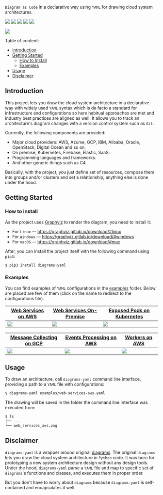 `Diagram as Code` in a declarative way using `YAML` for drawing cloud system architectures.

[![](https://github.com/dmytrostriletskyi/diagrams-yaml/actions/workflows/main.yaml/badge.svg?branch=main)](https://github.com/dmytrostriletskyi/diagrams-yaml/actions/workflows/main.yaml)
[![](https://img.shields.io/github/release/dmytrostriletskyi/diagrams-yaml.svg)](https://github.com/dmytrostriletskyi/diagrams-yaml/releases)
[![](https://img.shields.io/pypi/v/diagrams-yaml.svg)](https://pypi.python.org/pypi/diagrams-yaml)
[![](https://img.shields.io/pypi/l/diagrams-yaml.svg)](https://pypi.python.org/pypi/diagrams-yaml/)
[![](https://img.shields.io/pypi/pyversions/diagrams-yaml.svg)](https://pypi.python.org/pypi/diagrams-yaml/)

![](./assets/configurations-architecture-aligned.png)

Table of content:

* [Introduction](#introduction)
* [Getting Started](#getting-started)
  * [How to Install](#how-to-install)
  * [Examples](#examples)
* [Usage](#usage)
* [Disclaimer](#disclaimer)

## Introduction

This project lets you draw the cloud system architecture in a declarative way with widely used `YAML` syntax which is de 
facto a standard for infrastructure and configurations so here habitual approaches are met and industry best practices
are aligned as well. It allows you to track an architecture's diagram changes with a version control system such as 
`Git`.

Currently, the following components are provided:

* Major cloud providers: AWS, Azume, GCP, IBM, Alibaba, Oracle, OpenStack, Digital Ocean and so on.
* On premise, Kubernetes, Firebase, Elastic, SaaS.
* Programming languages and frameworks.
* And other generic things such as C4.

Basically, with the project, you just define set of resources, compose them into groups and/or clusters and set a 
relationship, anything else is done under the hood.

## Getting Started

### How to install

As the project uses [Graphviz](https://www.graphviz.org) to render the diagram, you need to install it:

* For `Linux` — https://graphviz.gitlab.io/download/#linux
* For `Windows` — https://graphviz.gitlab.io/download/#windows
* For `macOS` — https://graphviz.gitlab.io/download/#mac

After, you can install the project itself with the following command using `pip3`:

```bash
$ pip3 install diagrams-yaml
```

### Examples

You can find examples of `YAML` configurations in the [examples](https://github.com/dmytrostriletskyi/diagrams-yaml/tree/main/examples) 
folder. Below are placed are few of them (click on the name to redirect to the configurations file).

| [Web Services on AWS](https://github.com/dmytrostriletskyi/diagrams-yaml/blob/main/examples/web-services-aws.yaml)                | [Web Services On-Premise](https://github.com/dmytrostriletskyi/diagrams-yaml/blob/main/examples/web-services-on-premise.yaml)                | [Exposed Pods on Kubernetes](https://github.com/dmytrostriletskyi/diagrams-yaml/blob/main/examples/exposed-pods-kubernetes.yaml)                |
|-----------------------------------------------------------------------------------------------------------------------------------|----------------------------------------------------------------------------------------------------------------------------------------------|-------------------------------------------------------------------------------------------------------------------------------------------------|
| ![](./assets/web-services-architecture-on-aws.png)                                                                                | ![](./assets/web-services-architecture-on-premise.png)                                                                                       | ![](./assets/exposed-pods-architecture-on-kubernetes.png)                                                                                       |

| [Message Collecting on GCP](https://github.com/dmytrostriletskyi/diagrams-yaml/blob/main/examples/message-collecting-gcp.yaml)    | [Events Processing on AWS](https://github.com/dmytrostriletskyi/diagrams-yaml/blob/main/examples/events-processing-aws.yaml)                 | [Workers on AWS](https://github.com/dmytrostriletskyi/diagrams-yaml/blob/main/examples/workers-aws.yaml)                                        |
| --------------------------------------------------------------------------------------------------------------------------------- | -------------------------------------------------------------------------------------------------------------------------------------------- | ----------------------------------------------------------------------------------------------------------------------------------------------- |
| ![](./assets/message-collecting-architecture-on-gcp.png)                                                                          | ![](./assets/events-processing-on-aws.png)                                                                                                   | ![](./assets/workers-architecture-on-aws.png)                                                                                                   |

## Usage

To draw an architecture, call `diagrams-yaml` command line interface, providing a path to a `YAML` file with 
configurations:

```bash
$ diagrams-yaml examples/web-services-aws.yaml
```

The drawing will be saved in the folder the command line interface was executed from:

```bash
$ ls
├── ...
└── web_services_aws.png
```

## Disclaimer

`diagrams-yaml` is a wrapper around original [diagrams](https://github.com/mingrammer/diagrams). The original `diagrams` 
lets you draw the cloud system architecture in `Python` code. It was born for prototyping a new system architecture 
design without any design tools. Under the hood, `diagrams-yaml` parse a `YAML` file and map to specific set of 
`diagrams`'s functions and classes, and executes them in proper order.

But you don't have to worry about `diagrams` because `diagrams-yaml` is self-contained and encapsulates it well. 

